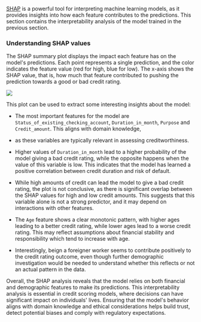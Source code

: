 [SHAP](https://shap.readthedocs.io/en/latest/) is a powerful tool for interpreting
machine learning models, as it provides insights into how each feature contributes 
to the predictions. This section contains the interpretability analysis of the 
model trained in the previous section. 

### Understanding SHAP values 

The SHAP summary plot displays the impact each feature has on the model's 
predictions. Each point represents a single prediction, and the color 
indicates the feature value (red for high, blue for low). The x-axis shows 
the SHAP value, that is, how much that feature contributed to pushing the 
prediction towards a good or bad credit rating. 

![](../assets/shap_values.png)

This plot can be used to extract some interesting insights about the model: 

- The most important features for the model are `Status_of_existing_checking_account`,
`Duration_in_month`, `Purpose` and `Credit_amount`. This aligns with domain knowledge, 
- as these variables are typically relevant in assessing creditworthiness. 

- Higher values of `Duration_in_month` lead to a higher probability of the model 
giving a bad credit rating, while the opposite happens when the value of this 
variable is low. This indicates that the model has learned a positive correlation 
between credit duration and risk of default. 

- While high amounts of credit can lead the model to give a bad credit rating, the 
plot is not conclusive, as there is significant overlap between the SHAP values 
for high and low credit amounts. This suggests that this variable alone is not a 
strong predictor, and it may depend on interactions with other features. 

- The `Age` feature shows a clear monotonic pattern, with higher ages leading to a 
better credit rating, while lower ages lead to a worse credit rating. This may reflect 
assumptions about financial stability and responsibility which tend to increase with age.

- Interestingly, beign a foreigner worker seems to contribute positively to the 
credit rating outcome, even though further demographic investigation would be needed 
to understand whether this reflects or not an actual pattern in the data. 


Overall, the SHAP analysis reveals that the model relies on both financial and 
demographic features to make its predictions. This interpretability analysis is essential
in credit scoring models, where decisions can have significant impact on individuals' lives. 
Ensuring that the model's behavior aligns with domain knowledge and ethical considerations
helps build trust, detect potential biases and comply with regulatory expectations. 